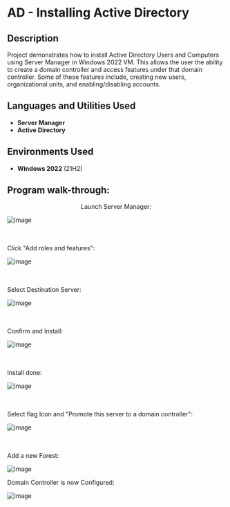 <h1>AD - Installing Active Directory</h1>



<h2>Description</h2>
Project demonstrates how to install Active Directory Users and Computers using Server Manager in Windows 2022 VM. This allows the user the ability to create a domain controller and access features under that domain controller. Some of these features include, creating new users, organizational units, and enabling/disabling accounts.
<br />


<h2>Languages and Utilities Used</h2>

- <b>Server Manager</b> 
- <b>Active Directory</b>

<h2>Environments Used </h2>

- <b>Windows 2022</b> (21H2)

<h2>Program walk-through:</h2>

<p align="center">
Launch Server Manager: <br/>
  
![image](https://github.com/user-attachments/assets/93531a7f-87e0-4b22-ac14-b85ac5b9f9b4)

<br />
<br />
Click "Add roles and features":  <br/>

![image](https://github.com/user-attachments/assets/66310393-f1d1-4334-b6d9-072e537d9d08)

<br />
<br />
Select Destination Server: <br/>

![image](https://github.com/user-attachments/assets/98e70625-650c-4ede-bd93-6e07ea528c9f)

<br />
<br />
Confirm and Install:  <br/>

![image](https://github.com/user-attachments/assets/6c98c901-9f05-4c60-9553-dad79507bf20)

<br />
<br />
Install done:  <br/>

![image](https://github.com/user-attachments/assets/1ba67af2-db7b-4a79-b59c-6bd36904c4ca)

<br />
<br />
Select flag Icon and "Promote this server to a domain controller":  <br/>

![image](https://github.com/user-attachments/assets/7fd909ef-4905-40a0-951f-2efc5d91a83d)

<br />
<br />
Add a new Forest:  <br/>

![image](https://github.com/user-attachments/assets/3ae77454-f257-4d18-bc35-ed8c4c7eb549)

Domain Controller is now Configured:  <br/>

![image](https://github.com/user-attachments/assets/03efb45f-24dd-4e93-8047-b1a0ef4b425b)




</p>

<!--
 ```diff
- text in red
+ text in green
! text in orange
# text in gray
@@ text in purple (and bold)@@
```
--!>
